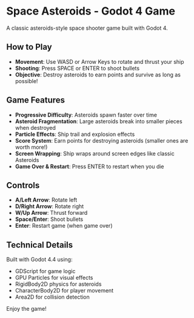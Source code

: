 # Space Asteroids - Godot 4 Game

A classic asteroids-style space shooter game built with Godot 4.

## How to Play

- **Movement**: Use WASD or Arrow Keys to rotate and thrust your ship
- **Shooting**: Press SPACE or ENTER to shoot bullets
- **Objective**: Destroy asteroids to earn points and survive as long as possible!

## Game Features

- **Progressive Difficulty**: Asteroids spawn faster over time
- **Asteroid Fragmentation**: Large asteroids break into smaller pieces when destroyed
- **Particle Effects**: Ship trail and explosion effects
- **Score System**: Earn points for destroying asteroids (smaller ones are worth more!)
- **Screen Wrapping**: Ship wraps around screen edges like classic Asteroids
- **Game Over & Restart**: Press ENTER to restart when you die

## Controls

- **A/Left Arrow**: Rotate left
- **D/Right Arrow**: Rotate right  
- **W/Up Arrow**: Thrust forward
- **Space/Enter**: Shoot bullets
- **Enter**: Restart game (when game over)

## Technical Details

Built with Godot 4.4 using:
- GDScript for game logic
- GPU Particles for visual effects
- RigidBody2D physics for asteroids
- CharacterBody2D for player movement
- Area2D for collision detection

Enjoy the game!
